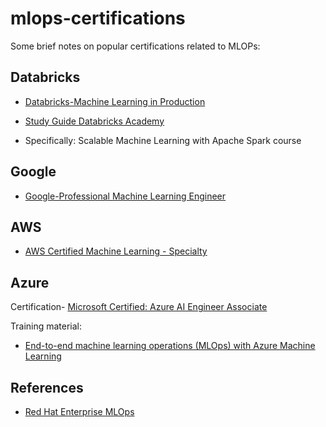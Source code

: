 # mlops-certifications

Some brief notes on popular certifications related to MLOPs:

## Databricks

* [Databricks-Machine Learning in Production](https://www.databricks.com/learn/certification/machine-learning-professional)

* [Study Guide Databricks Academy](https://customer-academy.databricks.com/learn/mycourses)
* Specifically:  Scalable Machine Learning with Apache Spark course

## Google 

* [Google-Professional Machine Learning Engineer](https://cloud.google.com/certification/machine-learning-engineer)

## AWS

* [AWS Certified Machine Learning - Specialty](https://aws.amazon.com/certification/certified-machine-learning-specialty/)


## Azure

Certification- [Microsoft Certified: Azure AI Engineer Associate](https://docs.microsoft.com/en-us/certifications/azure-ai-engineer/)

Training material:
* [End-to-end machine learning operations (MLOps) with Azure Machine Learning](https://docs.microsoft.com/en-us/learn/paths/build-first-machine-operations-workflow/)

## References

* [Red Hat Enterprise MLOps](https://cloud.redhat.com/blog/enterprise-mlops-reference-design)
